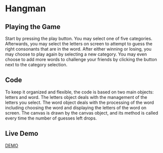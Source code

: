 # Hangman

## Playing the Game
Start by pressing the play button. You may select one of five categories. Afterwards, you may select the letters on screen to attempt to guess the right consonants that are in the word. After either winning or losing, you may choose to play again by selecting a new category. You may even choose to add more words to challenge your friends by clicking the button next to the category selection.

## Code
To keep it organized and flexible, the code is based on two main objects: letters and word. The letters object deals with the management of the letters you select. The word object deals with the processing of the word including choosing the word and displaying the letters of the word on screen. The canvas is drawn by the canvas object, and its method is called every time the number of guesses left drops.


## Live Demo
[DEMO](http://codethejason.github.io/gci2015/hangman/index.html)